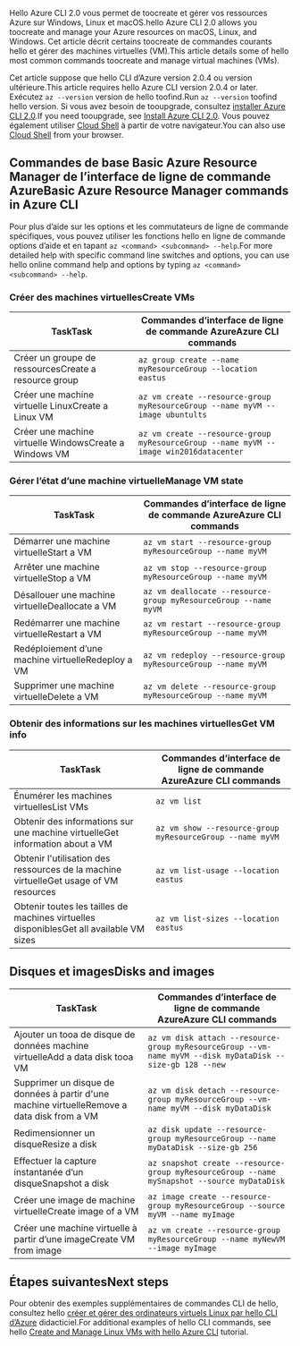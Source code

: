 <span data-ttu-id="c13a8-101">Hello Azure CLI 2.0 vous permet de toocreate et gérer vos ressources Azure sur Windows, Linux et macOS.</span><span class="sxs-lookup"><span data-stu-id="c13a8-101">hello Azure CLI 2.0 allows you toocreate and manage your Azure resources on macOS, Linux, and Windows.</span></span> <span data-ttu-id="c13a8-102">Cet article décrit certains toocreate de commandes courants hello et gérer des machines virtuelles (VM).</span><span class="sxs-lookup"><span data-stu-id="c13a8-102">This article details some of hello most common commands toocreate and manage virtual machines (VMs).</span></span>

<span data-ttu-id="c13a8-103">Cet article suppose que hello CLI d’Azure version 2.0.4 ou version ultérieure.</span><span class="sxs-lookup"><span data-stu-id="c13a8-103">This article requires hello Azure CLI version 2.0.4 or later.</span></span> <span data-ttu-id="c13a8-104">Exécutez `az --version` version de hello toofind.</span><span class="sxs-lookup"><span data-stu-id="c13a8-104">Run `az --version` toofind hello version.</span></span> <span data-ttu-id="c13a8-105">Si vous avez besoin de tooupgrade, consultez [installer Azure CLI 2.0](/cli/azure/install-azure-cli).</span><span class="sxs-lookup"><span data-stu-id="c13a8-105">If you need tooupgrade, see [Install Azure CLI 2.0](/cli/azure/install-azure-cli).</span></span> <span data-ttu-id="c13a8-106">Vous pouvez également utiliser [Cloud Shell](/azure/cloud-shell/quickstart) à partir de votre navigateur.</span><span class="sxs-lookup"><span data-stu-id="c13a8-106">You can also use [Cloud Shell](/azure/cloud-shell/quickstart) from your browser.</span></span>

## <a name="basic-azure-resource-manager-commands-in-azure-cli"></a><span data-ttu-id="c13a8-107">Commandes de base Basic Azure Resource Manager de l’interface de ligne de commande Azure</span><span class="sxs-lookup"><span data-stu-id="c13a8-107">Basic Azure Resource Manager commands in Azure CLI</span></span>
<span data-ttu-id="c13a8-108">Pour plus d’aide sur les options et les commutateurs de ligne de commande spécifiques, vous pouvez utiliser les fonctions hello en ligne de commande options d’aide et en tapant `az <command> <subcommand> --help`.</span><span class="sxs-lookup"><span data-stu-id="c13a8-108">For more detailed help with specific command line switches and options, you can use hello online command help and options by typing `az <command> <subcommand> --help`.</span></span>

### <a name="create-vms"></a><span data-ttu-id="c13a8-109">Créer des machines virtuelles</span><span class="sxs-lookup"><span data-stu-id="c13a8-109">Create VMs</span></span>
| <span data-ttu-id="c13a8-110">Task</span><span class="sxs-lookup"><span data-stu-id="c13a8-110">Task</span></span> | <span data-ttu-id="c13a8-111">Commandes d’interface de ligne de commande Azure</span><span class="sxs-lookup"><span data-stu-id="c13a8-111">Azure CLI commands</span></span> |
| --- | --- |
| <span data-ttu-id="c13a8-112">Créer un groupe de ressources</span><span class="sxs-lookup"><span data-stu-id="c13a8-112">Create a resource group</span></span> | `az group create --name myResourceGroup --location eastus` |
| <span data-ttu-id="c13a8-113">Créer une machine virtuelle Linux</span><span class="sxs-lookup"><span data-stu-id="c13a8-113">Create a Linux VM</span></span> | `az vm create --resource-group myResourceGroup --name myVM --image ubuntults` |
| <span data-ttu-id="c13a8-114">Créer une machine virtuelle Windows</span><span class="sxs-lookup"><span data-stu-id="c13a8-114">Create a Windows VM</span></span> | `az vm create --resource-group myResourceGroup --name myVM --image win2016datacenter` |

### <a name="manage-vm-state"></a><span data-ttu-id="c13a8-115">Gérer l’état d’une machine virtuelle</span><span class="sxs-lookup"><span data-stu-id="c13a8-115">Manage VM state</span></span>
| <span data-ttu-id="c13a8-116">Task</span><span class="sxs-lookup"><span data-stu-id="c13a8-116">Task</span></span> | <span data-ttu-id="c13a8-117">Commandes d’interface de ligne de commande Azure</span><span class="sxs-lookup"><span data-stu-id="c13a8-117">Azure CLI commands</span></span> |
| --- | --- |
| <span data-ttu-id="c13a8-118">Démarrer une machine virtuelle</span><span class="sxs-lookup"><span data-stu-id="c13a8-118">Start a VM</span></span> | `az vm start --resource-group myResourceGroup --name myVM` |
| <span data-ttu-id="c13a8-119">Arrêter une machine virtuelle</span><span class="sxs-lookup"><span data-stu-id="c13a8-119">Stop a VM</span></span> | `az vm stop --resource-group myResourceGroup --name myVM` |
| <span data-ttu-id="c13a8-120">Désallouer une machine virtuelle</span><span class="sxs-lookup"><span data-stu-id="c13a8-120">Deallocate a VM</span></span> | `az vm deallocate --resource-group myResourceGroup --name myVM` |
| <span data-ttu-id="c13a8-121">Redémarrer une machine virtuelle</span><span class="sxs-lookup"><span data-stu-id="c13a8-121">Restart a VM</span></span> | `az vm restart --resource-group myResourceGroup --name myVM` |
| <span data-ttu-id="c13a8-122">Redéploiement d’une machine virtuelle</span><span class="sxs-lookup"><span data-stu-id="c13a8-122">Redeploy a VM</span></span> | `az vm redeploy --resource-group myResourceGroup --name myVM` |
| <span data-ttu-id="c13a8-123">Supprimer une machine virtuelle</span><span class="sxs-lookup"><span data-stu-id="c13a8-123">Delete a VM</span></span> | `az vm delete --resource-group myResourceGroup --name myVM` |

### <a name="get-vm-info"></a><span data-ttu-id="c13a8-124">Obtenir des informations sur les machines virtuelles</span><span class="sxs-lookup"><span data-stu-id="c13a8-124">Get VM info</span></span>
| <span data-ttu-id="c13a8-125">Task</span><span class="sxs-lookup"><span data-stu-id="c13a8-125">Task</span></span> | <span data-ttu-id="c13a8-126">Commandes d’interface de ligne de commande Azure</span><span class="sxs-lookup"><span data-stu-id="c13a8-126">Azure CLI commands</span></span> |
| --- | --- |
| <span data-ttu-id="c13a8-127">Énumérer les machines virtuelles</span><span class="sxs-lookup"><span data-stu-id="c13a8-127">List VMs</span></span> | `az vm list` |
| <span data-ttu-id="c13a8-128">Obtenir des informations sur une machine virtuelle</span><span class="sxs-lookup"><span data-stu-id="c13a8-128">Get information about a VM</span></span> | `az vm show --resource-group myResourceGroup --name myVM` |
| <span data-ttu-id="c13a8-129">Obtenir l'utilisation des ressources de la machine virtuelle</span><span class="sxs-lookup"><span data-stu-id="c13a8-129">Get usage of VM resources</span></span> | `az vm list-usage --location eastus` |
| <span data-ttu-id="c13a8-130">Obtenir toutes les tailles de machines virtuelles disponibles</span><span class="sxs-lookup"><span data-stu-id="c13a8-130">Get all available VM sizes</span></span> | `az vm list-sizes --location eastus` |

## <a name="disks-and-images"></a><span data-ttu-id="c13a8-131">Disques et images</span><span class="sxs-lookup"><span data-stu-id="c13a8-131">Disks and images</span></span>
| <span data-ttu-id="c13a8-132">Task</span><span class="sxs-lookup"><span data-stu-id="c13a8-132">Task</span></span> | <span data-ttu-id="c13a8-133">Commandes d’interface de ligne de commande Azure</span><span class="sxs-lookup"><span data-stu-id="c13a8-133">Azure CLI commands</span></span> |
| --- | --- |
| <span data-ttu-id="c13a8-134">Ajouter un tooa de disque de données machine virtuelle</span><span class="sxs-lookup"><span data-stu-id="c13a8-134">Add a data disk tooa VM</span></span> | `az vm disk attach --resource-group myResourceGroup --vm-name myVM --disk myDataDisk --size-gb 128 --new ` |
| <span data-ttu-id="c13a8-135">Supprimer un disque de données à partir d'une machine virtuelle</span><span class="sxs-lookup"><span data-stu-id="c13a8-135">Remove a data disk from a VM</span></span> | `az vm disk detach --resource-group myResourceGroup --vm-name myVM --disk myDataDisk` |
| <span data-ttu-id="c13a8-136">Redimensionner un disque</span><span class="sxs-lookup"><span data-stu-id="c13a8-136">Resize a disk</span></span> | `az disk update --resource-group myResourceGroup --name myDataDisk --size-gb 256` |
| <span data-ttu-id="c13a8-137">Effectuer la capture instantanée d’un disque</span><span class="sxs-lookup"><span data-stu-id="c13a8-137">Snapshot a disk</span></span> | `az snapshot create --resource-group myResourceGroup --name mySnapshot --source myDataDisk` |
| <span data-ttu-id="c13a8-138">Créer une image de machine virtuelle</span><span class="sxs-lookup"><span data-stu-id="c13a8-138">Create image of a VM</span></span> | `az image create --resource-group myResourceGroup --source myVM --name myImage` |
| <span data-ttu-id="c13a8-139">Créer une machine virtuelle à partir d’une image</span><span class="sxs-lookup"><span data-stu-id="c13a8-139">Create VM from image</span></span> | `az vm create --resource-group myResourceGroup --name myNewVM --image myImage` |


## <a name="next-steps"></a><span data-ttu-id="c13a8-140">Étapes suivantes</span><span class="sxs-lookup"><span data-stu-id="c13a8-140">Next steps</span></span>
<span data-ttu-id="c13a8-141">Pour obtenir des exemples supplémentaires de commandes CLI de hello, consultez hello [créer et gérer des ordinateurs virtuels Linux par hello CLI d’Azure](../articles/virtual-machines/linux/tutorial-manage-vm.md) didacticiel.</span><span class="sxs-lookup"><span data-stu-id="c13a8-141">For additional examples of hello CLI commands, see hello [Create and Manage Linux VMs with hello Azure CLI](../articles/virtual-machines/linux/tutorial-manage-vm.md) tutorial.</span></span>

